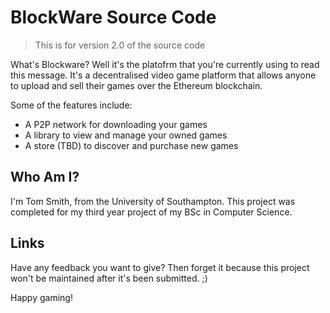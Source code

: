 # BlockWare Source Code

> This is for version 2.0 of the source code

What's Blockware? Well it's the platofrm that you're currently using to read this message. It's a decentralised video game platform that allows anyone to upload and sell their games over the Ethereum blockchain.

Some of the features include:

- A P2P network for downloading your games
- A library to view and manage your owned games
- A store (TBD) to discover and purchase new games

## Who Am I?

I'm Tom Smith, from the University of Southampton. This project was completed for my third year project of my BSc in Computer Science.

## Links

Have any feedback you want to give? Then forget it because this project won't be maintained after it's been submitted. ;)

Happy gaming!